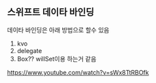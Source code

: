 ## 스위프트 데이타 바인딩
데이타 바인딩은 아래 방법으로 할수 있음
1. kvo
2. delegate
3. Box?? willSet이용 하는거 같음

https://www.youtube.com/watch?v=sWx8TtRBOfk
